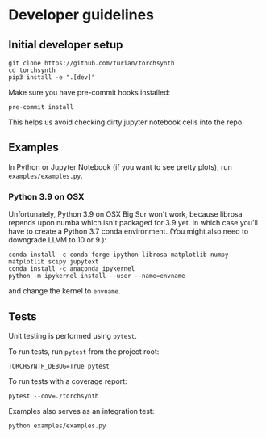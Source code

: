 Developer guidelines
====================

## Initial developer setup

```
git clone https://github.com/turian/torchsynth
cd torchsynth
pip3 install -e ".[dev]"
```

Make sure you have pre-commit hooks installed:
```
pre-commit install
```
This helps us avoid checking dirty jupyter notebook cells into the
repo.

## Examples

In Python or Jupyter Notebook (if you want to see pretty plots),
run `examples/examples.py`.

### Python 3.9 on OSX

Unfortunately, Python 3.9 on OSX Big Sur won't work, because
librosa repends upon numba which isn't packaged for 3.9 yet. In
which case you'll have to create a Python 3.7 conda environment.
(You might also need to downgrade LLVM to 10 or 9.):
```
conda install -c conda-forge ipython librosa matplotlib numpy matplotlib scipy jupytext
conda install -c anaconda ipykernel
python -m ipykernel install --user --name=envname
```
and change the kernel to `envname`.

## Tests

Unit testing is performed using `pytest`.

To run tests, run `pytest` from the project root:
```
TORCHSYNTH_DEBUG=True pytest
```

To run tests with a coverage report:
```
pytest --cov=./torchsynth
```

Examples also serves as an integration test:
```
python examples/examples.py
```
